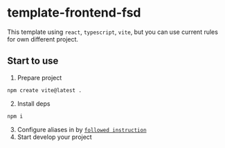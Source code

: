 # template-frontend-fsd

This template using `react`, `typescript`, `vite`, but you can use current rules for own different project.

## Start to use

1. Prepare project

```sh
npm create vite@latest .
```

2. Install deps

```sh
npm i
```

3. Configure aliases in by [`followed instruction`](./CODE-STYLE.md#configure-aliases)
4. Start develop your project
